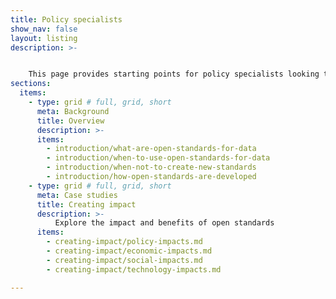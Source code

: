 ```yaml
---
title: Policy specialists
show_nav: false
layout: listing
description: >- 


    This page provides starting points for policy specialists looking to understand more about open standards for data
sections:
  items:
    - type: grid # full, grid, short
      meta: Background
      title: Overview
      description: >-
      items:
        - introduction/what-are-open-standards-for-data
        - introduction/when-to-use-open-standards-for-data        
        - introduction/when-not-to-create-new-standards
        - introduction/how-open-standards-are-developed
    - type: grid # full, grid, short
      meta: Case studies
      title: Creating impact
      description: >-
          Explore the impact and benefits of open standards 
      items:
        - creating-impact/policy-impacts.md      
        - creating-impact/economic-impacts.md
        - creating-impact/social-impacts.md
        - creating-impact/technology-impacts.md 

---
```


